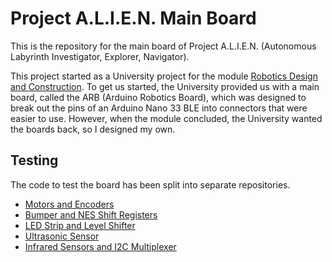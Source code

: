 # Project A.L.I.E.N. Main Board

<!-- Harry Boyd - hboyd255@gmail.com - 22/07/2024 -->

This is the repository for the main board of Project A.L.I.E.N. (Autonomous
Labyrinth Investigator, Explorer, Navigator).

This project started as a University project for the module
[Robotics Design and Construction](https://www.york.ac.uk/students/studying/manage/programmes/module-catalogue/module/ELE00098H).
To get us started, the University provided us with a main board, called the ARB
(Arduino Robotics Board), which was designed to break out the pins of an Arduino
Nano 33 BLE into connectors that were easier to use. However, when the module
concluded, the University wanted the boards back, so I designed my own.

## Testing

The code to test the board has been split into separate repositories.

- [Motors and Encoders](https://github.com/HBoyd255/project-alien-motor-test-code)
- [Bumper and NES Shift Registers](https://github.com/HBoyd255/project-alien-shift-register-test-code)
- [LED Strip and Level Shifter](https://github.com/HBoyd255/project-alien-led-strip-test-code)
- [Ultrasonic Sensor](https://github.com/HBoyd255/project-alien-ultrasonic-test-code)
- [Infrared Sensors and I2C Multiplexer](https://github.com/HBoyd255/project-alien-infrared-test-code)

